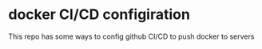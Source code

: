 # docker CI/CD configiration
This repo has some ways to config github CI/CD to push docker to servers
